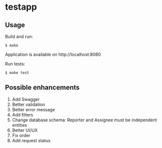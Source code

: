 # testapp

## Usage

Build and run:

    $ make

Application is available on http://localhost:8080

Run tests:

    $ make test	

## Possible enhancements

1. Add Swagger
1. Better validation
1. Better error message
1. Add filters
1. Change database schema: Reporter and Assignee must be independent entities
1. Better UI/UX
1. Fix order
1. Add request status
